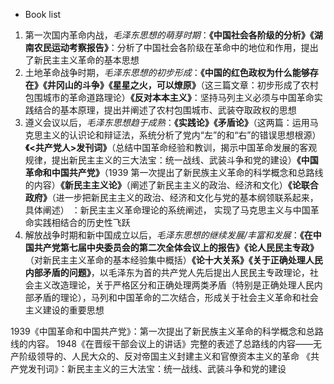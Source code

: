 - Book list

1. 第一次国内革命内战，*毛泽东思想的萌芽时期*：**《中国社会各阶级的分析》《湖南农民运动考察报告》**：分析了中国社会各阶级在革命中的地位和作用，提出了新民主主义革命的基本思想
2. 土地革命战争时期，*毛泽东思想的初步形成*：**《中国的红色政权为什么能够存在》《井冈山的斗争》《星星之火，可以燎原》**（这三篇文章：初步形成了农村包围城市的革命道路理论）**《反对本本主义》**：坚持马列主义必须与中国革命实践结合的基本原理，提出并阐述了农村包围城市、武装夺取政权的思想
3. 遵义会议以后，*毛泽东思想趋于成熟*：**《实践论》《矛盾论》**（这两篇：运用马克思主义的认识论和辩证法，系统分析了党内“左”的和“右”的错误思想根源）**《<共产党人>发刊词》**（总结中国革命经验和教训，揭示中国革命发展的客观规律，提出新民主主义的三大法宝：统一战线、武装斗争和党的建设）**《中国革命和中国共产党》**（1939 第一次提出了新民族主义革命的科学概念和总路线的内容）**《新民主主义论》**（阐述了新民主主义的政治、经济和文化）**《论联合政府》**（进一步把新民主主义的政治、经济和文化与党的基本纲领联系起来，具体阐述） ：新民主主义革命理论的系统阐述， 实现了马克思主义与中国革命实践相结合的历史性飞跃 
4. 解放战争时期和新中国成立以后，*毛泽东思想的继续发展/丰富和发展*：**《在中国共产党第七届中央委员会的第二次全体会议上的报告》《论人民民主专政》**（对新民主主义革命的基本经验集中概括）**《论十大关系》《关于正确处理人民内部矛盾的问题》**，以毛泽东为首的共产党人先后提出人民民主专政理论，社会主义改造理论，关于严格区分和正确处理两类矛盾（特别是正确处理人民内部矛盾的理论），马列和中国革命的二次结合，形成关于社会主义革命和社会主义建设的重要思想           

1939《中国革命和中国共产党》：第一次提出了新民族主义革命的科学概念和总路线的内容。
1948《在晋绥干部会议上的讲话》完整的表述了总路线的内容——无产阶级领导的、人民大众的、反对帝国主义封建主义和官僚资本主义的革命
《共产党发刊词》：新民主主义的三大法宝：统一战线、武装斗争和党的建设
